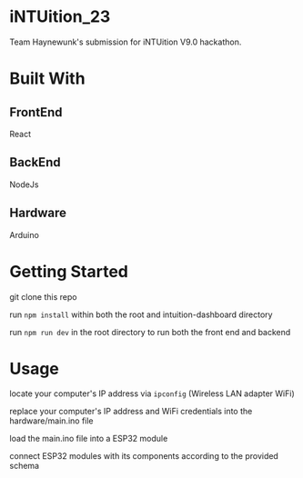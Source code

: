 # iNTUition_23

Team Haynewunk's submission for iNTUition V9.0 hackathon.

# Built With
## FrontEnd
React

## BackEnd
NodeJs

## Hardware
Arduino

# Getting Started
git clone this repo

run `npm install` within both the root and intuition-dashboard directory

run `npm run dev` in the root directory to run both the front end and backend

# Usage
locate your computer's IP address via `ipconfig` (Wireless LAN adapter WiFi)

replace your computer's IP address and WiFi credentials into the hardware/main.ino file

load the main.ino file into a ESP32 module

connect ESP32 modules with its components according to the provided schema
